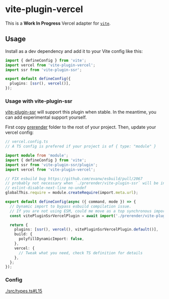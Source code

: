 # vite-plugin-vercel

This is a **Work In Progress** Vercel adapter for [`vite`](https://vitejs.dev/).

## Usage

Install as a dev dependency and add it to your Vite config like this:

```ts
import { defineConfig } from 'vite';
import vercel from 'vite-plugin-vercel';
import ssr from 'vite-plugin-ssr';

export default defineConfig({
  plugins: [ssr(), vercel()],
});
```

### Usage with vite-plugin-ssr

[vite-plugin-ssr](https://vite-plugin-ssr.com/) will support this plugin when stable.
In the meantime, you can add experimental support yourself.

First copy [prerender](../../prerender) folder to the root of your project.
Then, update your vercel config:

```ts
// vercel.config.ts
// A TS config is prefered if your project is of { type: "module" }

import module from 'module';
import { defineConfig } from 'vite';
import ssr from 'vite-plugin-ssr/plugin';
import vercel from 'vite-plugin-vercel';

// FIX esbuild bug https://github.com/evanw/esbuild/pull/2067
// probably not necessary when `./prerender/vite-plugin-ssr` will be included in `vite-plugin-ssr`
// eslint-disable-next-line no-undef
globalThis.require = module.createRequire(import.meta.url);

export default defineConfig(async ({ command, mode }) => {
  // Dynamic import to bypass esbuild compilation issue.
  // If you are not using ESM, could me move as a top synchronous import
  const vitePluginSsrVercelPlugin = await import('./prerender/vite-plugin-ssr');

  return {
    plugins: [ssr(), vercel(), vitePluginSsrVercelPlugin.default()],
    build: {
      polyfillDynamicImport: false,
    },
    vercel: {
      // Tweak what you need, check TS definition for details
    },
  };
});
```

### Config

[./src/types.ts#L15](./src/types.ts#L15)
